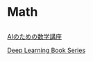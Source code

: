 # Math

## 

[AIのための数学講座](https://www.udemy.com/math-for-ai/)  

[Deep Learning Book Series](https://hadrienj.github.io/)